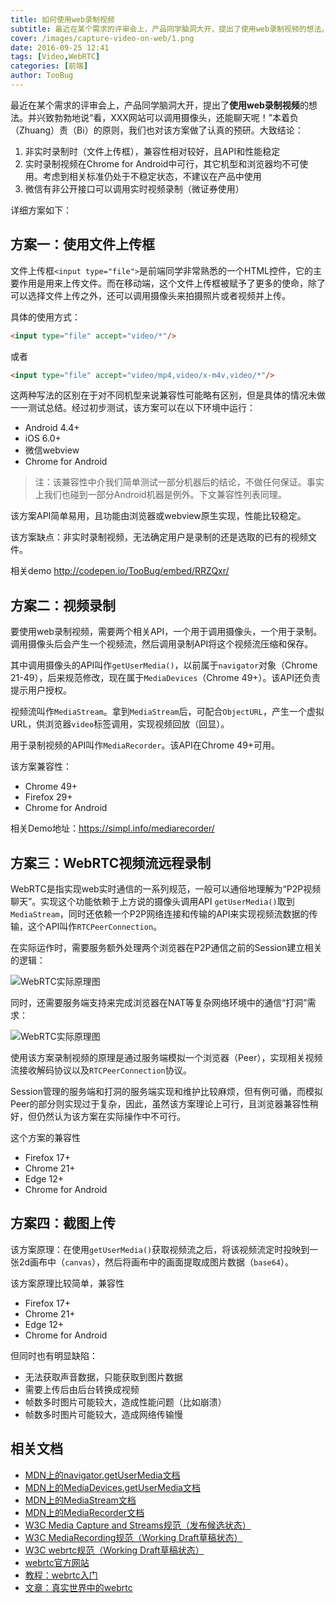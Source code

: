 ```yaml
---
title: 如何使用web录制视频
subtitle: 最近在某个需求的评审会上，产品同学脑洞大开，提出了使用web录制视频的想法。
cover: /images/capture-video-on-web/1.png
date: 2016-09-25 12:41
tags: [Video,WebRTC]
categories: [前端]
author: TooBug
---
```


最近在某个需求的评审会上，产品同学脑洞大开，提出了**使用web录制视频**的想法。并兴致勃勃地说“看，XXX网站可以调用摄像头，还能聊天呢！”本着负（Zhuang）责（Bi）的原则，我们也对该方案做了认真的预研。大致结论：

1. 非实时录制时（文件上传框），兼容性相对较好，且API和性能稳定
2. 实时录制视频在Chrome for Android中可行，其它机型和浏览器均不可使用。考虑到相关标准仍处于不稳定状态，不建议在产品中使用
3. 微信有非公开接口可以调用实时视频录制（微证券使用）

详细方案如下：

<!--more-->

## 方案一：使用文件上传框

文件上传框`<input type="file">`是前端同学非常熟悉的一个HTML控件，它的主要作用是用来上传文件。而在移动端，这个文件上传框被赋予了更多的使命，除了可以选择文件上传之外，还可以调用摄像头来拍摄照片或者视频并上传。

具体的使用方式：

```html
<input type="file" accept="video/*"/>
```

或者

```html
<input type="file" accept="video/mp4,video/x-m4v,video/*"/>
```

这两种写法的区别在于对不同机型来说兼容性可能略有区别，但是具体的情况未做一一测试总结。经过初步测试，该方案可以在以下环境中运行：

- Android 4.4+
- iOS 6.0+
- 微信webview
- Chrome for Android

> 注：该兼容性中介我们简单测试一部分机器后的结论，不做任何保证。事实上我们也碰到一部分Android机器是例外。下文兼容性列表同理。

该方案API简单易用，且功能由浏览器或webview原生实现，性能比较稳定。


该方案缺点：非实时录制视频，无法确定用户是录制的还是选取的已有的视频文件。

相关demo <http://codepen.io/TooBug/embed/RRZQxr/>

## 方案二：视频录制

要使用web录制视频，需要两个相关API，一个用于调用摄像头，一个用于录制。调用摄像头后会产生一个视频流，然后调用录制API将这个视频流压缩和保存。

其中调用摄像头的API叫作`getUserMedia()`，以前属于`navigator`对象（Chrome 21-49），后来规范修改，现在属于`MediaDevices`（Chrome 49+）。该API还负责提示用户授权。

视频流叫作`MediaStream`。拿到`MediaStream`后，可配合`ObjectURL`，产生一个虚拟URL，供浏览器`video`标签调用，实现视频回放（回显）。

用于录制视频的API叫作`MediaRecorder`。该API在Chrome 49+可用。

该方案兼容性：

- Chrome 49+
- Firefox 29+
- Chrome for Android

相关Demo地址：<https://simpl.info/mediarecorder/>

## 方案三：WebRTC视频流远程录制

WebRTC是指实现web实时通信的一系列规范，一般可以通俗地理解为“P2P视频聊天”。实现这个功能依赖于上方说的摄像头调用API `getUserMedia()`取到`MediaStream`，同时还依赖一个P2P网络连接和传输的API来实现视频流数据的传输，这个API叫作`RTCPeerConnection`。

在实际运作时，需要服务额外处理两个浏览器在P2P通信之前的Session建立相关的逻辑：

![WebRTC实际原理图](/images/capture-video-on-web/1.png)

同时，还需要服务端支持来完成浏览器在NAT等复杂网络环境中的通信“打洞”需求：

![WebRTC实际原理图](/images/capture-video-on-web/2.png)

使用该方案录制视频的原理是通过服务端模拟一个浏览器（Peer），实现相关视频流接收解码协议以及`RTCPeerConnection`协议。

Session管理的服务端和打洞的服务端实现和维护比较麻烦，但有例可循，而模拟Peer的部分则实现过于复杂，因此，虽然该方案理论上可行，且浏览器兼容性稍好，但仍然认为该方案在实际操作中不可行。

这个方案的兼容性

- Firefox 17+
- Chrome 21+
- Edge 12+
- Chrome for Android

## 方案四：截图上传

该方案原理：在使用`getUserMedia()`获取视频流之后，将该视频流定时投映到一张2d画布中（`canvas`），然后将画布中的画面提取成图片数据（`base64`）。

该方案原理比较简单，兼容性

- Firefox 17+
- Chrome 21+
- Edge 12+
- Chrome for Android

但同时也有明显缺陷：
- 无法获取声音数据，只能获取到图片数据
- 需要上传后由后台转换成视频
- 帧数多时图片可能较大，造成性能问题（比如崩溃）
- 帧数多时图片可能较大，造成网络传输慢

## 相关文档

- [MDN上的navigator.getUserMedia文档](https://developer.mozilla.org/zh-CN/docs/Web/API/Navigator/getUserMedia)
- [MDN上的MediaDevices.getUserMedia文档](https://developer.mozilla.org/en-US/docs/Web/API/MediaDevices/getUserMedia)
- [MDN上的MediaStream文档](https://developer.mozilla.org/en-US/docs/Web/API/MediaStream)
- [MDN上的MediaRecorder文档](https://developer.mozilla.org/zh-CN/docs/Web/API/MediaRecorder)
- [W3C Media Capture and Streams规范（发布候选状态）](https://www.w3.org/TR/mediacapture-streams/)
- [W3C MediaRecording规范（Working Draft草稿状态）](https://w3c.github.io/mediacapture-record/MediaRecorder.html)
- [W3C webrtc规范（Working Draft草稿状态）](http://w3c.github.io/webrtc-pc/)
- [webrtc官方网站](https://webrtc.github.io)
- [教程：webrtc入门](https://codelabs.developers.google.com/codelabs/webrtc-web/)
- [文章：真实世界中的webrtc](http://www.html5rocks.com/en/tutorials/webrtc/infrastructure/)
